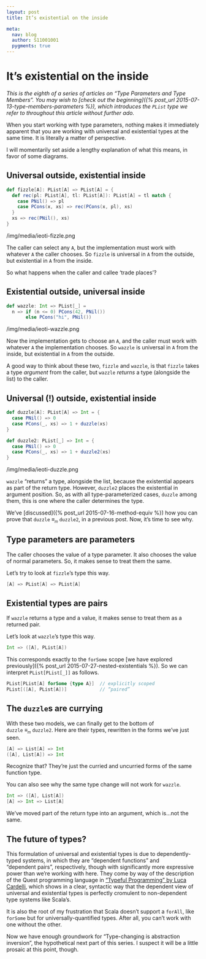 ```yaml
---
layout: post
title: It’s existential on the inside

meta:
  nav: blog
  author: S11001001
  pygments: true
---
```


# It’s existential on the inside

*This is the eighth of a series of articles on “Type Parameters and
Type Members”.  You may wish to
[check out the beginning]({% post_url 2015-07-13-type-members-parameters %}),
which introduces the `PList` type we refer to throughout this article
without further ado.*

When you start working with type parameters, nothing makes it
immediately apparent that you are working with universal and
existential types at the same time. It is literally a matter of
perspective.

I will momentarily set aside a lengthy explanation of what this means,
in favor of some diagrams.

## Universal outside, existential inside

```scala
def fizzle[A]: PList[A] => PList[A] = {
  def rec(pl: PList[A], tl: PList[A]): PList[A] = tl match {
    case PNil() => pl
    case PCons(x, xs) => rec(PCons(x, pl), xs)
  }
  xs => rec(PNil(), xs)
}
```

/img/media/ieoti-fizzle.png

The caller can select any `A`, but the implementation must work with
whatever `A` the caller chooses. So `fizzle` is universal in `A` from
the outside, but existential in `A` from the inside.

So what happens when the caller and callee ‘trade places’?

## Existential outside, universal inside

```scala
def wazzle: Int => PList[_] =
  n => if (n <= 0) PCons(42, PNil())
       else PCons("hi", PNil())
```

/img/media/ieoti-wazzle.png

Now the implementation gets to choose an `A`, and the caller must work
with whatever `A` the implementation chooses. So `wazzle` is universal
in `A` from the inside, but existential in `A` from the outside.

A good way to think about these two, `fizzle` and `wazzle`, is that
`fizzle` takes a type *argument* from the caller, but `wazzle`
*returns* a type (alongside the list) to the caller.

## Universal (!) outside, existential inside

```scala
def duzzle[A]: PList[A] => Int = {
  case PNil() => 0
  case PCons(_, xs) => 1 + duzzle(xs)
}

def duzzle2: PList[_] => Int = {
  case PNil() => 0
  case PCons(_, xs) => 1 + duzzle2(xs)
}
```

/img/media/ieoti-duzzle.png

`wazzle` “returns” a type, alongside the list, because the existential
appears as part of the return type. However, `duzzle2` places the
existential in argument position. So, as with all type-parameterized
cases, `duzzle` among them, this is one where the caller determines
the type.

We’ve [discussed]({% post_url 2015-07-16-method-equiv %}) how you can
prove that `duzzle` ≡*<sub><small>m</small></sub>* `duzzle2`, in a
previous post. Now, it’s time to see why.

## Type parameters are parameters

The caller chooses the value of a type parameter. It also chooses the
value of normal parameters. So, it makes sense to treat them the same.

Let’s try to look at `fizzle`’s type this way.

```scala
[A] => PList[A] => PList[A]
```

## Existential types are pairs

If `wazzle` returns a type and a value, it makes sense to treat them
as a returned pair.

Let’s look at `wazzle`’s type this way.

```scala
Int => ([A], PList[A])
```

This corresponds exactly to the `forSome` scope
[we have explored previously]({% post_url 2015-07-27-nested-existentials %}).
So we can interpret `PList[PList[_]]` as follows.

```scala
PList[PList[A] forSome {type A}]  // explicitly scoped
PList[([A], PList[A])]            // “paired”
```

## The `duzzle`s are currying

With these two models, we can finally get to the bottom of
`duzzle` ≡*<sub><small>m</small></sub>* `duzzle2`. Here are their
types, rewritten in the forms we’ve just seen.

```scala
[A] => List[A] => Int
([A], List[A]) => Int
```

Recognize that? They’re just the curried and uncurried forms of the
same function type.

You can also see why the same type change will not work for `wazzle`.

```scala
Int => ([A], List[A])
[A] => Int => List[A]
```

We’ve moved part of the return type into an argument, which is…not the
same.

## The future of types?

This formulation of universal and existential types is due to
dependently-typed systems, in which they are “dependent functions” and
“dependent pairs”, respectively, though with significantly more
expressive power than we’re working with here. They come by way of the
description of the Quest programming language in
[“Typeful Programming” by Luca Cardelli](http://www.lucacardelli.name/Papers/TypefulProg.pdf),
which shows in a clear, syntactic way that the dependent view of
universal and existential types is perfectly cromulent to
non-dependent type systems like Scala’s.

It is also the root of my frustration that Scala doesn’t support a
`forAll`, like `forSome` but for universally-quantified types. After
all, you can’t work with one without the other.

Now we have enough groundwork for “Type-changing is abstraction
inversion”, the hypothetical next part of this series. I suspect it
will be a little prosaic at this point, though.
